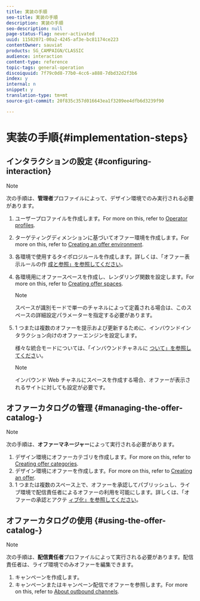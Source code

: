 ```yaml
---
title: 実装の手順
seo-title: 実装の手順
description: 実装の手順
seo-description: null
page-status-flag: never-activated
uuid: 11582071-00a2-4245-af3e-bc81174ce223
contentOwner: sauviat
products: SG_CAMPAIGN/CLASSIC
audience: interaction
content-type: reference
topic-tags: general-operation
discoiquuid: 7f79c0d8-77b0-4cc6-a888-7dbd32d2f3b6
index: y
internal: n
snippet: y
translation-type: tm+mt
source-git-commit: 20f835c357d016643ea1f3209ee4dfb6d3239f90

---
```



# 実装の手順{#implementation-steps}

## インタラクションの設定 {#configuring-interaction}

>[!NOTE]
>
>次の手順は、**管理者**&#x200B;プロファイルによって、デザイン環境でのみ実行される必要があります。

1. ユーザープロファイルを作成します。For more on this, refer to [Operator profiles](../../interaction/using/operator-profiles.md).
1. ターゲティングディメンションに基づいてオファー環境を作成します。For more on this, refer to [Creating an offer environment](../../interaction/using/live-design-environments.md#creating-an-offer-environment).
1. 各環境で使用するタイポロジルールを作成します。詳しくは、「オファー表示ルールの作 [成と参照」を参照してください](../../interaction/using/managing-offer-presentation.md#creating-and-referencing-an-offer-presentation-rule)。
1. 各環境用にオファースペースを作成し、レンダリング関数を設定します。For more on this, refer to [Creating offer spaces](../../interaction/using/creating-offer-spaces.md).

   >[!NOTE]
   >
   >スペースが識別モードで単一のチャネルによって定義される場合は、このスペースの詳細設定パラメーターを指定する必要があります。

1. 1 つまたは複数のオファーを提示および更新するために、インバウンドインタラクション向けのオファーエンジンを設定します。

   様々な統合モードについては、「インバウンドチャネルに [ついて」を参照してくださ](../../interaction/using/about-inbound-channels.md)い。

   >[!NOTE]
   >
   >インバウンド Web チャネルにスペースを作成する場合、オファーが表示されるサイトに対しても設定が必要です。

## オファーカタログの管理 {#managing-the-offer-catalog-}

>[!NOTE]
>
>次の手順は、**オファーマネージャー**&#x200B;によって実行される必要があります。

1. デザイン環境にオファーカテゴリを作成します。For more on this, refer to [Creating offer categories](../../interaction/using/creating-offer-categories.md).
1. デザイン環境にオファーを作成します。For more on this, refer to [Creating an offer](../../interaction/using/creating-an-offer.md).
1. 1 つまたは複数のスペース上で、オファーを承認してパブリッシュし、ライブ環境で配信責任者によるオファーの利用を可能にします。詳しくは、「オファーの承認とアクテ [ィブ化」を参照してください](../../interaction/using/approving-and-activating-an-offer.md)。

## オファーカタログの使用 {#using-the-offer-catalog-}

>[!NOTE]
>
>次の手順は、**配信責任者**&#x200B;プロファイルによって実行される必要があります。配信責任者は、ライブ環境でのみオファーを編集できます。

1. キャンペーンを作成します。
1. キャンペーンまたはキャンペーン配信でオファーを参照します。For more on this, refer to [About outbound channels](../../interaction/using/about-outbound-channels.md).

